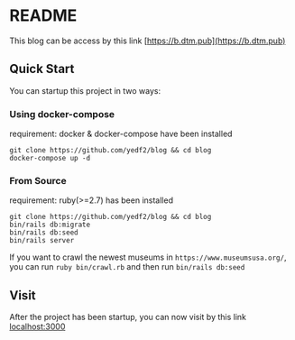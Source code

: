# README

This blog can be access by this link [https://b.dtm.pub](https://b.dtm.pub)
## Quick Start

You can startup this project in two ways:

### Using docker-compose

requirement: docker & docker-compose have been installed
```
git clone https://github.com/yedf2/blog && cd blog
docker-compose up -d
```

### From Source
requirement: ruby(>=2.7) has been installed
```
git clone https://github.com/yedf2/blog && cd blog
bin/rails db:migrate
bin/rails db:seed
bin/rails server
```

If you want to crawl the newest museums in `https://www.museumsusa.org/`, you can run `ruby bin/crawl.rb` and then run `bin/rails db:seed`

## Visit

After the project has been startup, you can now visit by this link [localhost:3000](localhost:3000)
